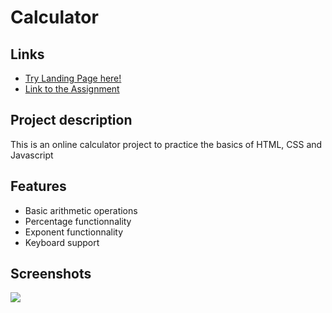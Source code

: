 # Calculator

## Links

- [Try Landing Page here!](https://nyf005.github.io/calculator/)
- [Link to the Assignment](https://www.theodinproject.com/lessons/foundations-calculator)

## Project description

This is an online calculator project to practice the basics of HTML, CSS and Javascript

## Features

- Basic arithmetic operations
- Percentage functionnality
- Exponent functionnality
- Keyboard support

## Screenshots

![](https://user-images.githubusercontent.com/32721495/163601636-3c592638-207f-413e-b0bb-c930d3fd46b6.png)